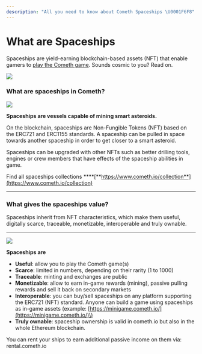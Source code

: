 ```yaml
---
description: "All you need to know about Cometh Spaceships \U0001F6F8"
---
```


# What are Spaceships

Spaceships are yield-earning blockchain-based assets \(NFT\) that enable gamers to [play the Cometh game](http://game.cometh.io). Sounds cosmic to you? Read on.  


![](../.gitbook/assets/plan-de-travail-3-copie-0.5x.png)

### **What are spaceships in Cometh?**

![](https://lh4.googleusercontent.com/vYy9fJOAidozy11TY0xlgKVG5iJ2mAMH8jieKspFmsBGWYKXBUfhAmnhNT0RaX5EX4sOWmcxa7DwVQrAgDxKpGQBJ6sxGCbe2DTsoUj1JZ_nkIKzimS4t4MTMjJjJwA2-qKTMvOG)

**Spaceships are vessels capable of mining smart asteroids.**  
  
On the blockchain, spaceships are Non-Fungible Tokens \(NFT\) based on the ERC721 and ERC1155 standards. A spaceship can be pulled in space towards another spaceship in order to get closer to a smart asteroid.  
  
Spaceships can be upgraded with other NFTs such as better drilling tools, engines or crew members that have effects of the spaceship abilities in game.  
  
Find all spaceships collections ****[**https://www.cometh.io/collection**](https://www.cometh.io/collection)   
****

### **What gives the spaceships value?** 

Spaceships inherit from NFT characteristics, which make them useful, digitally scarce, traceable, monetizable, interoperable and truly ownable.  
****

![](https://lh4.googleusercontent.com/8V1V2LwhSr9t9v0UhbTYuVTWOoNlcbBrb7V_66quvUks445wr24i_SiJoC1QZXTNSmjIlY2fRMKq0hupgMwCuwryuHW81TGBLFgaa7Z0vH5Z8NB6IjtTunGetVqGx_LtE8M1m1dK)

**Spaceships are**

* **Useful**: allow you to play the Cometh game\(s\)
* **Scarce**: limited in numbers, depending on their rarity \(1 to 1000\)
* **Traceable**: minting and exchanges are public
* **Monetizable**: allow to earn in-game rewards \(mining\), passive pulling rewards and sell it back on secondary markets
* **Interoperable**: you can buy/sell spaceships on any platform supporting the ERC721 \(NFT\) standard. Anyone can build a game using spaceships as in-game assets \(example: [https://minigame.cometh.io/](https://minigame.cometh.io/)\) 
* **Truly ownable**: spaceship ownership is valid in cometh.io but also in the whole Ethereum blockchain. 

You can rent your ships to earn additional passive income on them via: rental.cometh.io 

